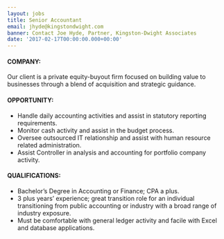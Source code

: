 ```yaml
---
layout: jobs
title: Senior Accountant
email: jhyde@kingstondwight.com
banner: Contact Joe Hyde, Partner, Kingston-Dwight Associates
date: '2017-02-17T00:00:00.000+00:00'
---
```


#### COMPANY:
Our client is a private equity-buyout firm focused on building value to businesses through a blend of acquisition and strategic guidance.

#### OPPORTUNITY:
- Handle daily accounting activities and assist in statutory reporting requirements.
- Monitor cash activity and assist in the budget process.
- Oversee outsourced IT relationship and assist with human resource related administration.
- Assist Controller in analysis and accounting for portfolio company activity.

#### QUALIFICATIONS:
- Bachelor’s Degree in Accounting or Finance; CPA a plus.
- 3 plus years’ experience; great transition role for an individual transitioning from public accounting or industry with a broad range of industry exposure.
- Must be comfortable with general ledger activity and facile with Excel and database applications.

